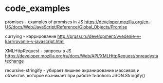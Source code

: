 # code_examples

promises - examples of promises in JS
https://developer.mozilla.org/en-US/docs/Web/JavaScript/Reference/Global_Objects/Promise

currying - каррирование
http://prgssr.ru/development/vvedenie-v-karrirovanie-v-javascript.html

XMLHttpRequest - запросы в JS
https://developer.mozilla.org/ru/docs/Web/API/XMLHttpRequest/onreadystatechange

recursive-stringify - убирает лишнее экранирование массивов и объектов, которое возникает при работе типового JSON.Stringify()